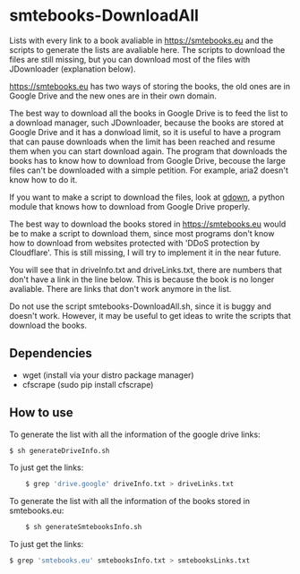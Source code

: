 # smtebooks-DownloadAll

Lists with every link to a book avaliable in https://smtebooks.eu and the scripts to generate the lists are avaliable here. The scripts to download the files are still missing, but you can download most of the files with JDownloader (explanation below).

https://smtebooks.eu has two ways of storing the books, the old ones are in Google Drive and the new ones are in their own domain. 

The best way to download all the books in Google Drive is to feed the list to a download manager, such JDownloader, because the books are stored at Google Drive and it has a donwload limit, so it is useful to have a program that can pause downloads when the limit has been reached and resume them when you can start download again. The program that downloads the books has to know how to download from Google Drive, becouse the large files can't be downloaded with a simple petition. For example, aria2 doesn't know how to do it.

If you want to make a script to download the files, look at [gdown](https://github.com/wkentaro/gdown), a python module that knows how to download from Google Drive properly.

The best way to download the books stored in https://smtebooks.eu would be to make a script to download them, since most programs don't know how to download from websites protected with 'DDoS protection by Cloudflare'. This is still missing, I will try to implement it in the near future. 

You will see that in driveInfo.txt and driveLinks.txt, there are numbers that don't have a link in the line below. This is because the book is no longer avaliable. There are links that don't work anymore in the list.

Do not use the script smtebooks-DownloadAll.sh, since it is buggy and doesn't work. However, it may be useful to get ideas to write the scripts that download the books.

## Dependencies
- wget (install via your distro package manager)
- cfscrape (sudo pip install cfscrape)

## How to use
To generate the list with all the information of the google drive links:
```bash
$ sh generateDriveInfo.sh
```
To just get the links:
```bash
    $ grep 'drive.google' driveInfo.txt > driveLinks.txt
```

To generate the list with all the information of the books stored in smtebooks.eu:
```bash
    $ sh generateSmtebooksInfo.sh
```
To just get the links:
```bash
$ grep 'smtebooks.eu' smtebooksInfo.txt > smtebooksLinks.txt
```

